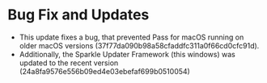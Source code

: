 <h1>Bug Fix and Updates</h1>

<ul>
    <li>This update fixes a bug, that prevented Pass for macOS running on older macOS versions (37f77da090b98a58cfaddfc311a0f66cd0cfc91d).</li>
    <li>Additionally, the Sparkle Updater Framework (this windows) was updated to the recent version (24a8fa9576e556b09ed4e03ebefaf699b0510054)</li>
</ul>
